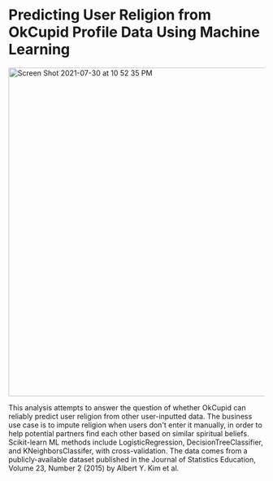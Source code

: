 # Predicting User Religion from OkCupid Profile Data Using Machine Learning

<img width="647" alt="Screen Shot 2021-07-30 at 10 52 35 PM" src="https://user-images.githubusercontent.com/38734806/127726653-ee18b291-a297-4c30-b30f-81240fd360e3.png">

This analysis attempts to answer the question of whether OkCupid can reliably predict user religion from other user-inputted data. The business use case is to impute religion when users don't enter it manually, in order to help potential partners find each other based on similar spiritual beliefs. Scikit-learn ML methods include LogisticRegression, DecisionTreeClassifier, and KNeighborsClassifer, with cross-validation. The data comes from a publicly-available dataset published in the Journal of Statistics Education, Volume 23, Number 2 (2015) by Albert Y. Kim et al.
